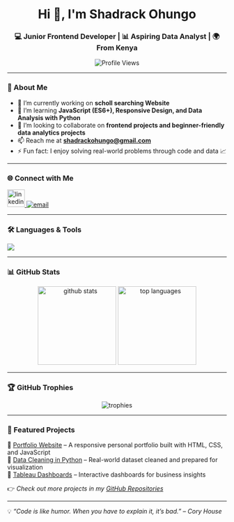 <h1 align="center">Hi 👋, I'm Shadrack Ohungo</h1>
<h3 align="center">💻 Junior Frontend Developer | 📊 Aspiring Data Analyst | 🌍 From Kenya</h3>

<p align="center">
  <img src="https://komarev.com/ghpvc/?username=lux254&label=Profile%20Views&color=0e75b6&style=flat" alt="Profile Views" />
</p>

---

### 🚀 About Me  
- 🔭 I’m currently working on **scholl searching Website**  
- 🌱 I’m learning **JavaScript (ES6+), Responsive Design, and Data Analysis with Python**  
- 👯 I’m looking to collaborate on **frontend projects and beginner-friendly data analytics projects**  
- 📫 Reach me at **shadrackohungo@gmail.com**  
- ⚡ Fun fact: I enjoy solving real-world problems through code and data 📈  

---

### 🌐 Connect with Me  
<p align="left">
<a href="https://linkedin.com/in/shadrack-omondi-30071a1a4" target="blank">
  <img src="https://skillicons.dev/icons?i=linkedin" alt="linkedin" height="40"/>
</a>
<a href="mailto:shadrackohungo@gmail.com" target="blank">
  <img src="https://img.shields.io/badge/Email-D14836?style=for-the-badge&logo=gmail&logoColor=white" alt="email"/>
</a>
</p>

---

### 🛠️ Languages & Tools  
<p align="left">
  <img src="https://skillicons.dev/icons?i=html,css,javascript,python,mysql,git" />
</p>

---

### 📊 GitHub Stats  
<p align="center">
  <img src="https://github-readme-stats.vercel.app/api?username=lux254&show_icons=true&theme=radical" alt="github stats" height="180"/>
  <img src="https://github-readme-stats.vercel.app/api/top-langs/?username=lux254&layout=compact&theme=radical" alt="top languages" height="180"/>
</p>

---

### 🏆 GitHub Trophies  
<p align="center">
  <img src="https://github-profile-trophy.vercel.app/?username=lux254&theme=onedark&margin-w=15&margin-h=15" alt="trophies"/>
</p>

---

### 📂 Featured Projects  
🔹 [Portfolio Website](#) – A responsive personal portfolio built with HTML, CSS, and JavaScript  
🔹 [Data Cleaning in Python](#) – Real-world dataset cleaned and prepared for visualization  
🔹 [Tableau Dashboards](#) – Interactive dashboards for business insights  

👉 *Check out more projects in my [GitHub Repositories](https://github.com/lux254?tab=repositories)*  

---

💡 *“Code is like humor. When you have to explain it, it’s bad.” – Cory House*
